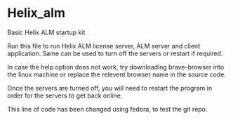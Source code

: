# Helix_alm
Basic Helix ALM startup kit

Run this file to run Helix ALM license server, ALM server and client application. Same can be used to turn off the servers or restart if required. 

In case the help option does not work, try downloading brave-browser into the linux machine or replace the relevent browser name in the source code. 

Once the servers are turned off, you will need to restart the program in order for the servers to get back online.

This line of code has been changed using fedora, to test the git repo.
